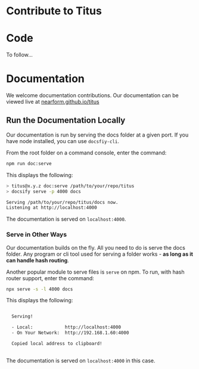 # Contribute to Titus

# Code
To follow...

# Documentation
We welcome documentation contributions. Our documentation can be viewed live at [nearform.github.io/titus][docs]

## Run the Documentation Locally
Our documentation is run by serving the docs folder at a given port.
If you have node installed, you can use `docsfiy-cli`.

From the root folder on a command console, enter the command:
```sh
npm run doc:serve
```

This displays the following:

```sh
> titus@x.y.z doc:serve /path/to/your/repo/titus
> docsify serve -p 4000 docs

Serving /path/to/your/repo/titus/docs now.
Listening at http://localhost:4000
```

The documentation is served on `localhost:4000`.

### Serve in Other Ways
Our documentation builds on the fly. All you need to do is serve the docs folder. Any program or cli tool used for serving a folder works - __as long as it can handle hash routing__.

Another popular module to serve files is `serve` on npm. To run, with hash router support, enter the command:

```sh
npx serve -s -l 4000 docs
```

This displays the following:

```sh

  Serving!

  - Local:            http://localhost:4000
  - On Your Network:  http://192.168.1.60:4000

  Copied local address to clipboard!
  
```

The documentation is served on `localhost:4000` in this case.

[docs]:https://nearform.github.io/titus
